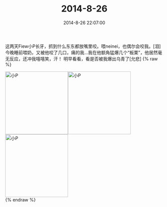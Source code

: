 ﻿---
title: 2014-8-26
date: 2014-8-26 22:07:00
tags:
categories: 妈妈
---
这两天Fiew小P长牙，抓到什么东东都放嘴里咬。喂neinei，也偶尔会咬我。[泪]
今晚睡前喂奶，又被他咬了几口，痛的我...我在他额角猛爆几个“板栗”，他居然毫无反应，还冲我嘻嘻笑，汗！
明早看看，看是否被我爆出乌青了[允悲]
{% raw %}
<div style="width:500 px">
<div style="float:left; width:100 px"><img src="/2014-8-26/微信图片_20171010172130.jpg" width="200" alt="小P"></div>
<div style="float:left; width:100 px"><img src="/2014-8-26/微信图片_20171010172144.jpg" width="200" alt="小P"></div>
<div style="float:left; width:100 px"><img src="/2014-8-26/微信图片_20171010172156.jpg" width="200" alt="小P"></div>
<div style="clear:both"></div>
</div>
{% endraw %}
